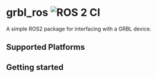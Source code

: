 # grbl_ros ![ROS 2 CI](https://github.com/flynneva/grbl_ros/workflows/ROS%202%20CI/badge.svg)

A simple ROS2 package for interfacing with a GRBL device.


## Supported Platforms


## Getting started


